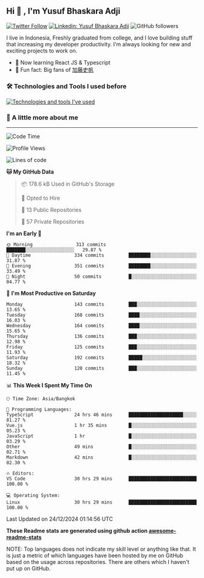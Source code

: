 ## Hi 👋 , I'm Yusuf Bhaskara Adji

[![Twitter Follow](https://img.shields.io/twitter/follow/frelein_asli?label=Follow)](https://twitter.com/intent/follow?screen_name=frelein_asli)
[![Linkedin: Yusuf Bhaskara Adji](https://img.shields.io/badge/-yusufadji-blue?style=flat-square&logo=Linkedin&logoColor=white&link=https://www.linkedin.com/in/yusuf-bhaskara-adji/)](https://www.linkedin.com/in/yusuf-bhaskara-adji/)
![GitHub followers](https://img.shields.io/github/followers/yusufadji?label=Follow&style=social)

I live in Indonesia, Freshly graduated from college, and I love building stuff that increasing my developer productivity. I'm always looking for new and exciting projects to work on.

- 🌱 Now learning React JS & Typescript
- 🐻 Fun fact: Big fans of [加藤史帆](https://www.instagram.com/katoshi.official/)

### 🛠️ Technologies and Tools I used before

[![Technologies and tools I've used](https://skillicons.dev/icons?i=html,css,js,ts,php,python,kotlin,tailwind,bootstrap,next,express,sequelize,mysql,prisma,firebase,vercel,vscode,androidstudio,bash,git,postman,figma,docker,linux&perline=12)](#)

### 🐣 A little more about me

---

<!--START_SECTION:waka-->
![Code Time](http://img.shields.io/badge/Code%20Time-1%2C209%20hrs%207%20mins-blue)

![Profile Views](http://img.shields.io/badge/Profile%20Views-0-blue)

![Lines of code](https://img.shields.io/badge/From%20Hello%20World%20I%27ve%20Written-726.7%20thousand%20lines%20of%20code-blue)

**🐱 My GitHub Data** 

> 📦 178.6 kB Used in GitHub's Storage 
 > 
> 💼 Opted to Hire
 > 
> 📜 13 Public Repositories 
 > 
> 🔑 57 Private Repositories 
 > 
**I'm an Early 🐤** 

```text
🌞 Morning                313 commits         ███████░░░░░░░░░░░░░░░░░░   29.87 % 
🌆 Daytime                334 commits         ████████░░░░░░░░░░░░░░░░░   31.87 % 
🌃 Evening                351 commits         ████████░░░░░░░░░░░░░░░░░   33.49 % 
🌙 Night                  50 commits          █░░░░░░░░░░░░░░░░░░░░░░░░   04.77 % 
```
📅 **I'm Most Productive on Saturday** 

```text
Monday                   143 commits         ███░░░░░░░░░░░░░░░░░░░░░░   13.65 % 
Tuesday                  168 commits         ████░░░░░░░░░░░░░░░░░░░░░   16.03 % 
Wednesday                164 commits         ████░░░░░░░░░░░░░░░░░░░░░   15.65 % 
Thursday                 136 commits         ███░░░░░░░░░░░░░░░░░░░░░░   12.98 % 
Friday                   125 commits         ███░░░░░░░░░░░░░░░░░░░░░░   11.93 % 
Saturday                 192 commits         █████░░░░░░░░░░░░░░░░░░░░   18.32 % 
Sunday                   120 commits         ███░░░░░░░░░░░░░░░░░░░░░░   11.45 % 
```


📊 **This Week I Spent My Time On** 

```text
🕑︎ Time Zone: Asia/Bangkok

💬 Programming Languages: 
TypeScript               24 hrs 46 mins      ████████████████████░░░░░   81.27 % 
Vue.js                   1 hr 35 mins        █░░░░░░░░░░░░░░░░░░░░░░░░   05.23 % 
JavaScript               1 hr                █░░░░░░░░░░░░░░░░░░░░░░░░   03.29 % 
Other                    49 mins             █░░░░░░░░░░░░░░░░░░░░░░░░   02.71 % 
Markdown                 42 mins             █░░░░░░░░░░░░░░░░░░░░░░░░   02.30 % 

🔥 Editors: 
VS Code                  30 hrs 29 mins      █████████████████████████   100.00 % 

💻 Operating System: 
Linux                    30 hrs 29 mins      █████████████████████████   100.00 % 
```


 Last Updated on 24/12/2024 01:14:56 UTC
<!--END_SECTION:waka-->

**These Readme stats are generated using github action [awesome-readme-stats](https://github.com/anmol098/waka-readme-stats)**

NOTE: Top languages does not indicate my skill level or anything like that. It is just a metric of which languages have been hosted by me on GitHub based on the usage across repositories. There are others which I haven't put up on GitHub.
